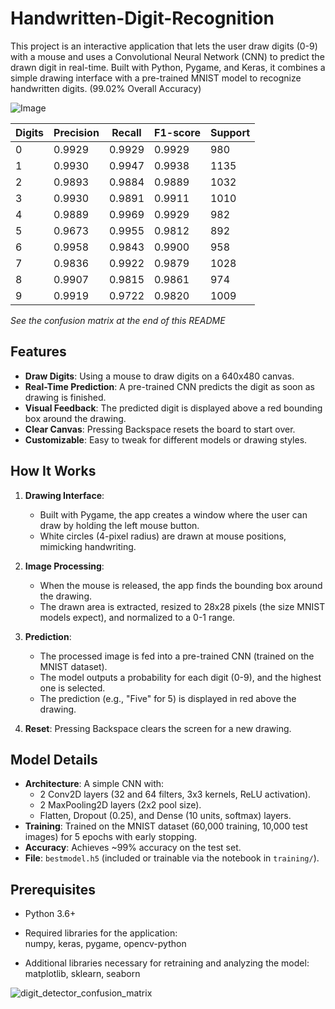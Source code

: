 # Handwritten-Digit-Recognition

This project is an interactive application that lets the user draw digits (0-9) with a mouse and uses a Convolutional Neural Network (CNN) to predict the drawn digit in real-time. Built with Python, Pygame, and Keras, it combines a simple drawing interface with a pre-trained MNIST model to recognize handwritten digits. (99.02% Overall Accuracy)


<p align="center">
   
![Image](https://github.com/user-attachments/assets/275cf419-fc5b-447e-b435-f44e4980f11f)

| Digits | Precision | Recall | F1-score | Support |
|--------|-----------|--------|----------|---------|
| 0      | 0.9929    | 0.9929 | 0.9929   | 980     |
| 1      | 0.9930    | 0.9947 | 0.9938   | 1135    |
| 2      | 0.9893    | 0.9884 | 0.9889   | 1032    |
| 3      | 0.9930    | 0.9891 | 0.9911   | 1010    |
| 4      | 0.9889    | 0.9969 | 0.9929   | 982     |
| 5      | 0.9673    | 0.9955 | 0.9812   | 892     |
| 6      | 0.9958    | 0.9843 | 0.9900   | 958     |
| 7      | 0.9836    | 0.9922 | 0.9879   | 1028    |
| 8      | 0.9907    | 0.9815 | 0.9861   | 974     |
| 9      | 0.9919    | 0.9722 | 0.9820   | 1009    |

_See the confusion matrix at the end of this README_
</p>


## Features
- **Draw Digits**: Using a mouse to draw digits on a 640x480 canvas.
- **Real-Time Prediction**: A pre-trained CNN predicts the digit as soon as drawing is finished.
- **Visual Feedback**: The predicted digit is displayed above a red bounding box around the drawing.
- **Clear Canvas**: Pressing Backspace resets the board to start over.
- **Customizable**: Easy to tweak for different models or drawing styles.

## How It Works
1. **Drawing Interface**: 
   - Built with Pygame, the app creates a window where the user can draw by holding the left mouse button.
   - White circles (4-pixel radius) are drawn at mouse positions, mimicking handwriting.

2. **Image Processing**:
   - When the mouse is released, the app finds the bounding box around the drawing.
   - The drawn area is extracted, resized to 28x28 pixels (the size MNIST models expect), and normalized to a 0-1 range.

3. **Prediction**:
   - The processed image is fed into a pre-trained CNN (trained on the MNIST dataset).
   - The model outputs a probability for each digit (0-9), and the highest one is selected.
   - The prediction (e.g., "Five" for 5) is displayed in red above the drawing.

4. **Reset**: Pressing Backspace clears the screen for a new drawing.

## Model Details
- **Architecture**: A simple CNN with:
  - 2 Conv2D layers (32 and 64 filters, 3x3 kernels, ReLU activation).
  - 2 MaxPooling2D layers (2x2 pool size).
  - Flatten, Dropout (0.25), and Dense (10 units, softmax) layers.
- **Training**: Trained on the MNIST dataset (60,000 training, 10,000 test images) for 5 epochs with early stopping.
- **Accuracy**: Achieves ~99% accuracy on the test set.
- **File**: `bestmodel.h5` (included or trainable via the notebook in `training/`).

## Prerequisites
- Python 3.6+
- Required libraries for the application: <br/>
  numpy, keras, pygame, opencv-python

- Additional libraries necessary for retraining and analyzing the model: <br/>
  matplotlib, sklearn, seaborn

  
![digit_detector_confusion_matrix](https://github.com/user-attachments/assets/46a2e3b5-2bf4-4a99-94b7-75689d4cdfbf)
